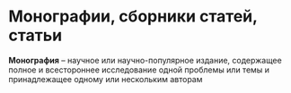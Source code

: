 # Монографии, сборники статей, статьи

**Монография** – научное или научно-популярное издание, содержащее полное и всестороннее исследование одной
проблемы или темы и принадлежащее одному или нескольким авторам 
